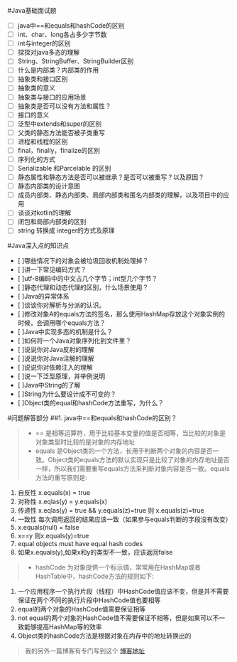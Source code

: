 #Java基础面试题    

- [ ] java中==和equals和hashCode的区别
- [ ] int、char、long各占多少字节数
- [ ] int与integer的区别
- [ ] 探探对java多态的理解
- [ ] String、StringBuffer、StringBuilder区别
- [ ] 什么是内部类？内部类的作用
- [ ] 抽象类和接口区别
- [ ] 抽象类的意义
- [ ] 抽象类与接口的应用场景
- [ ] 抽象类是否可以没有方法和属性？
- [ ] 接口的意义
- [ ] 泛型中extends和super的区别
- [ ] 父类的静态方法能否被子类重写
- [ ] 进程和线程的区别
- [ ] final，finally，finalize的区别
- [ ] 序列化的方式
- [ ] Serializable 和Parcelable 的区别
- [ ] 静态属性和静态方法是否可以被继承？是否可以被重写？以及原因？
- [ ] 静态内部类的设计意图
- [ ] 成员内部类、静态内部类、局部内部类和匿名内部类的理解，以及项目中的应用
- [ ] 谈谈对kotlin的理解
- [ ] 闭包和局部内部类的区别
- [ ] string 转换成 integer的方式及原理

#Java深入点的知识点
- [ ]哪些情况下的对象会被垃圾回收机制处理掉？
- [ ]讲一下常见编码方式？
- [ ]utf-8编码中的中文占几个字节；int型几个字节？
- [ ]静态代理和动态代理的区别，什么场景使用？
- [ ]Java的异常体系
- [ ]谈谈你对解析与分派的认识。
- [ ]修改对象A的equals方法的签名，那么使用HashMap存放这个对象实例的时候，会调用哪个equals方法？
- [ ]Java中实现多态的机制是什么？
- [ ]如何将一个Java对象序列化到文件里？
- [ ]说说你对Java反射的理解
- [ ]说说你对Java注解的理解
- [ ]说说你对依赖注入的理解
- [ ]说一下泛型原理，并举例说明
- [ ]Java中String的了解
- [ ]String为什么要设计成不可变的？
- [ ]Object类的equal和hashCode方法重写，为什么？

#问题解答部分
##1. java中==和equals和hashCode的区别？
  
> - == 是相等运算符，用于比较基本变量的值是否相等，当比较的对象是对象类型时比较的是对象的内存地址  
> - equals 是Object类的一个方法，长用于判断两个对象的内容是否一致。Object类的equals方法的默认实现只是比较了对象的内存地址是否一样，所以我们需要重写equals方法来判断对象内容是否一致。equals方法的重写原则是: 
> 
> > 
1. 自反性 x.equals(x) = true
2. 对称性 x.eqlas(y) = y.equals(x)
3. 传递性 x.eqlas(y) = true && y.equals(z)=true  则 x.equals(z)=true
4. 一致性 每次调用返回的结果应该一致（如果参与equals判断的字段没有改变）
5. x.equals(null) = false
6. x==y  则x.equals(y)=true
7. equal objects must have equal hash codes
8. 如果x.equals(y),如果x和y的类型不一致，应该返回false  

> - hashCode 为对象提供一个标示值，常常用在HashMap或者HashTable中，hashCode方法的规则如下:

>>
1. 一个应用程序一个执行片段（线程）中HashCode值应该不变，但是并不需要保证在两个不同的执行片段中HashCode值也要相等
2. equal的两个对象的HashCode值需要保证相等
3. not equal的两个对象的HashCode值不需要保证不相等，但是如果可以不一致能够提高HashMap等的效率
4. Object类的hashCode方法是根据对象在内存中的地址转换出的
> 我的另外一篇博客有专门写到这个 [博客地址]()

